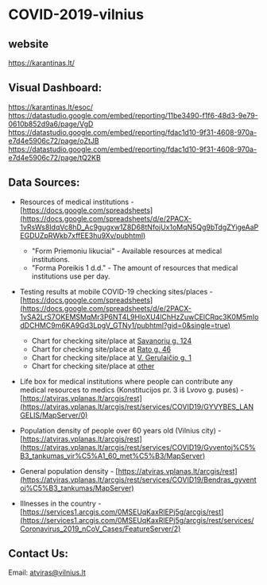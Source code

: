 # COVID-2019-vilnius

## website
https://karantinas.lt/

## Visual Dashboard:
https://karantinas.lt/esoc/
https://datastudio.google.com/embed/reporting/11be3490-f1f6-48d3-9e79-0610b852d9a6/page/VgD
https://datastudio.google.com/embed/reporting/fdac1d10-9f31-4608-970a-e7d4e5906c72/page/oZtJB
https://datastudio.google.com/embed/reporting/fdac1d10-9f31-4608-970a-e7d4e5906c72/page/tQ2KB

## Data Sources:
* Resources of medical institutions - [https://docs.google.com/spreadsheets](https://docs.google.com/spreadsheets/d/e/2PACX-1vRsWs8IdqVc8hD_Ac9gugxw1Z8D68tNfojUx1oMqN5Qg9bTdgZYigeAaPEGDUZpRWkb7xffEE3hu9Xv/pubhtml) 
  * "Form Priemoniu likuciai"  - Available resources at medical institutions.
  * "Forma Poreikis 1 d.d."    - The amount of resources that medical institutions use per day.
  
* Testing results at mobile COVID-19 checking sites/places - [https://docs.google.com/spreadsheets](https://docs.google.com/spreadsheets/d/e/2PACX-1vSA2LrS7OKEMSMqMr3P6NT4L9HloXU4lChHzZuwCElCRqc3K0M5mIodDCHMC9m6KA9Gd3LpgV_GTNy1/pubhtml?gid=0&single=true)
  * Chart for checking site/place at  [Savanorių g. 124](https://docs.google.com/spreadsheets/d/e/2PACX-1vSA2LrS7OKEMSMqMr3P6NT4L9HloXU4lChHzZuwCElCRqc3K0M5mIodDCHMC9m6KA9Gd3LpgV_GTNy1/pubchart?oid=1871203266&format=image)
  * Chart for checking site/place at [Rato g. 46](https://docs.google.com/spreadsheets/d/e/2PACX-1vSA2LrS7OKEMSMqMr3P6NT4L9HloXU4lChHzZuwCElCRqc3K0M5mIodDCHMC9m6KA9Gd3LpgV_GTNy1/pubchart?oid=1580518932&format=image)
  * Chart for checking site/place at [V. Gerulaičio g. 1](https://docs.google.com/spreadsheets/d/e/2PACX-1vSA2LrS7OKEMSMqMr3P6NT4L9HloXU4lChHzZuwCElCRqc3K0M5mIodDCHMC9m6KA9Gd3LpgV_GTNy1/pubchart?oid=2115719351&format=image)
  * Chart for checking site/place at [other](https://docs.google.com/spreadsheets/d/e/2PACX-1vSA2LrS7OKEMSMqMr3P6NT4L9HloXU4lChHzZuwCElCRqc3K0M5mIodDCHMC9m6KA9Gd3LpgV_GTNy1/pubchart?oid=1497371515&format=image)
  
* Life box for medical institutions where people can contribute any medical resources to medics (Konstitucijos pr. 3 iš Lvovo g. pusės) - [https://atviras.vplanas.lt/arcgis/rest](https://atviras.vplanas.lt/arcgis/rest/services/COVID19/GYVYBES_LANGELIS/MapServer/0) 

* Population density of people over 60 years old (Vilnius city) - [https://atviras.vplanas.lt/arcgis/rest](https://atviras.vplanas.lt/arcgis/rest/services/COVID19/Gyventoj%C5%B3_tankumas_vir%C5%A1_60_met%C5%B3/MapServer)

* General population density - [https://atviras.vplanas.lt/arcgis/rest](https://atviras.vplanas.lt/arcgis/rest/services/COVID19/Bendras_gyventoj%C5%B3_tankumas/MapServer)

* Illnesses in the country - [https://services1.arcgis.com/0MSEUqKaxRlEPj5g/arcgis/rest](https://services1.arcgis.com/0MSEUqKaxRlEPj5g/arcgis/rest/services/Coronavirus_2019_nCoV_Cases/FeatureServer/2)


## Contact Us:

Email: atviras@vilnius.lt
